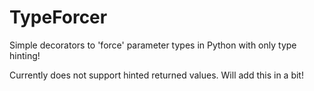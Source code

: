 # TypeForcer
Simple decorators to 'force' parameter types in Python with only type hinting!

Currently does not support hinted returned values. Will add this in a bit!
